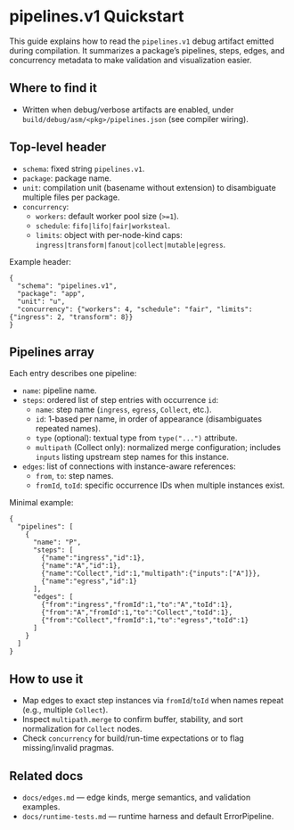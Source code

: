 # pipelines.v1 Quickstart

This guide explains how to read the `pipelines.v1` debug artifact emitted during compilation. It summarizes a package’s
pipelines, steps, edges, and concurrency metadata to make validation and visualization easier.

## Where to find it

- Written when debug/verbose artifacts are enabled, under `build/debug/asm/<pkg>/pipelines.json` (see compiler wiring).

## Top-level header

- `schema`: fixed string `pipelines.v1`.
- `package`: package name.
- `unit`: compilation unit (basename without extension) to disambiguate multiple files per package.
- `concurrency`:
  - `workers`: default worker pool size (`>=1`).
  - `schedule`: `fifo|lifo|fair|worksteal`.
  - `limits`: object with per-node-kind caps: `ingress|transform|fanout|collect|mutable|egress`.

Example header:

```
{
  "schema": "pipelines.v1",
  "package": "app",
  "unit": "u",
  "concurrency": {"workers": 4, "schedule": "fair", "limits": {"ingress": 2, "transform": 8}}
}
```

## Pipelines array

Each entry describes one pipeline:

- `name`: pipeline name.
- `steps`: ordered list of step entries with occurrence `id`:
  - `name`: step name (`ingress`, `egress`, `Collect`, etc.).
  - `id`: 1-based per name, in order of appearance (disambiguates repeated names).
  - `type` (optional): textual type from `type("...")` attribute.
  - `multipath` (Collect only): normalized merge configuration; includes `inputs` listing upstream step names for this instance.
- `edges`: list of connections with instance-aware references:
  - `from`, `to`: step names.
  - `fromId`, `toId`: specific occurrence IDs when multiple instances exist.

Minimal example:

```
{
  "pipelines": [
    {
      "name": "P",
      "steps": [
        {"name":"ingress","id":1},
        {"name":"A","id":1},
        {"name":"Collect","id":1,"multipath":{"inputs":["A"]}},
        {"name":"egress","id":1}
      ],
      "edges": [
        {"from":"ingress","fromId":1,"to":"A","toId":1},
        {"from":"A","fromId":1,"to":"Collect","toId":1},
        {"from":"Collect","fromId":1,"to":"egress","toId":1}
      ]
    }
  ]
}
```

## How to use it

- Map edges to exact step instances via `fromId`/`toId` when names repeat (e.g., multiple `Collect`).
- Inspect `multipath.merge` to confirm buffer, stability, and sort normalization for `Collect` nodes.
- Check `concurrency` for build/run-time expectations or to flag missing/invalid pragmas.

## Related docs

- `docs/edges.md` — edge kinds, merge semantics, and validation examples.
- `docs/runtime-tests.md` — runtime harness and default ErrorPipeline.

